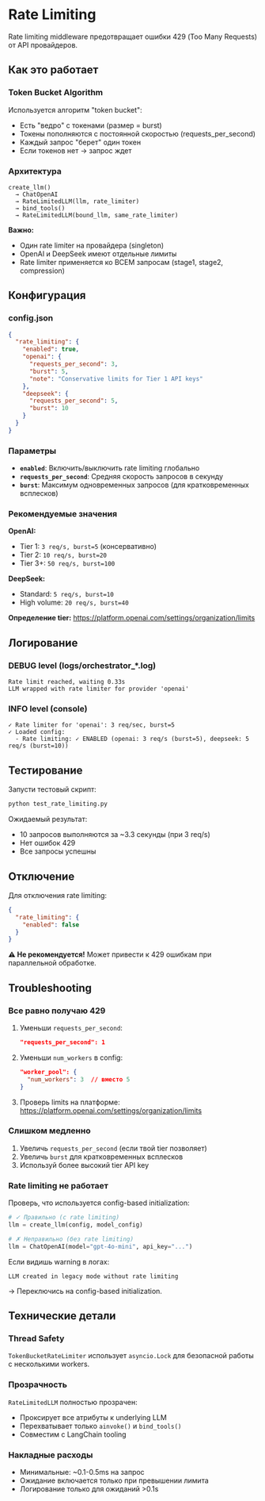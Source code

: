 # Rate Limiting

Rate limiting middleware предотвращает ошибки 429 (Too Many Requests) от API провайдеров.

## Как это работает

### Token Bucket Algorithm

Используется алгоритм "token bucket":
- Есть "ведро" с токенами (размер = burst)
- Токены пополняются с постоянной скоростью (requests_per_second)
- Каждый запрос "берет" один токен
- Если токенов нет → запрос ждет

### Архитектура

```
create_llm()
  → ChatOpenAI
  → RateLimitedLLM(llm, rate_limiter)
  → bind_tools()
  → RateLimitedLLM(bound_llm, same_rate_limiter)
```

**Важно:**
- Один rate limiter на провайдера (singleton)
- OpenAI и DeepSeek имеют отдельные лимиты
- Rate limiter применяется ко ВСЕМ запросам (stage1, stage2, compression)

## Конфигурация

### config.json

```json
{
  "rate_limiting": {
    "enabled": true,
    "openai": {
      "requests_per_second": 3,
      "burst": 5,
      "note": "Conservative limits for Tier 1 API keys"
    },
    "deepseek": {
      "requests_per_second": 5,
      "burst": 10
    }
  }
}
```

### Параметры

- **`enabled`**: Включить/выключить rate limiting глобально
- **`requests_per_second`**: Средняя скорость запросов в секунду
- **`burst`**: Максимум одновременных запросов (для кратковременных всплесков)

### Рекомендуемые значения

**OpenAI:**
- Tier 1: `3 req/s, burst=5` (консервативно)
- Tier 2: `10 req/s, burst=20`
- Tier 3+: `50 req/s, burst=100`

**DeepSeek:**
- Standard: `5 req/s, burst=10`
- High volume: `20 req/s, burst=40`

**Определение tier:** https://platform.openai.com/settings/organization/limits

## Логирование

### DEBUG level (logs/orchestrator_*.log)

```
Rate limit reached, waiting 0.33s
LLM wrapped with rate limiter for provider 'openai'
```

### INFO level (console)

```
✓ Rate limiter for 'openai': 3 req/sec, burst=5
✓ Loaded config:
  - Rate limiting: ✓ ENABLED (openai: 3 req/s (burst=5), deepseek: 5 req/s (burst=10))
```

## Тестирование

Запусти тестовый скрипт:

```bash
python test_rate_limiting.py
```

Ожидаемый результат:
- 10 запросов выполняются за ~3.3 секунды (при 3 req/s)
- Нет ошибок 429
- Все запросы успешны

## Отключение

Для отключения rate limiting:

```json
{
  "rate_limiting": {
    "enabled": false
  }
}
```

**⚠️ Не рекомендуется!** Может привести к 429 ошибкам при параллельной обработке.

## Troubleshooting

### Все равно получаю 429

1. Уменьши `requests_per_second`:
   ```json
   "requests_per_second": 1
   ```

2. Уменьши `num_workers` в config:
   ```json
   "worker_pool": {
     "num_workers": 3  // вместо 5
   }
   ```

3. Проверь limits на платформе: https://platform.openai.com/settings/organization/limits

### Слишком медленно

1. Увеличь `requests_per_second` (если твой tier позволяет)
2. Увеличь `burst` для кратковременных всплесков
3. Используй более высокий tier API key

### Rate limiting не работает

Проверь, что используется config-based initialization:

```python
# ✓ Правильно (с rate limiting)
llm = create_llm(config, model_config)

# ✗ Неправильно (без rate limiting)
llm = ChatOpenAI(model="gpt-4o-mini", api_key="...")
```

Если видишь warning в логах:
```
LLM created in legacy mode without rate limiting
```

→ Переключись на config-based initialization.

## Технические детали

### Thread Safety

`TokenBucketRateLimiter` использует `asyncio.Lock` для безопасной работы с несколькими workers.

### Прозрачность

`RateLimitedLLM` полностью прозрачен:
- Проксирует все атрибуты к underlying LLM
- Перехватывает только `ainvoke()` и `bind_tools()`
- Совместим с LangChain tooling

### Накладные расходы

- Минимальные: ~0.1-0.5ms на запрос
- Ожидание включается только при превышении лимита
- Логирование только для ожиданий >0.1s
